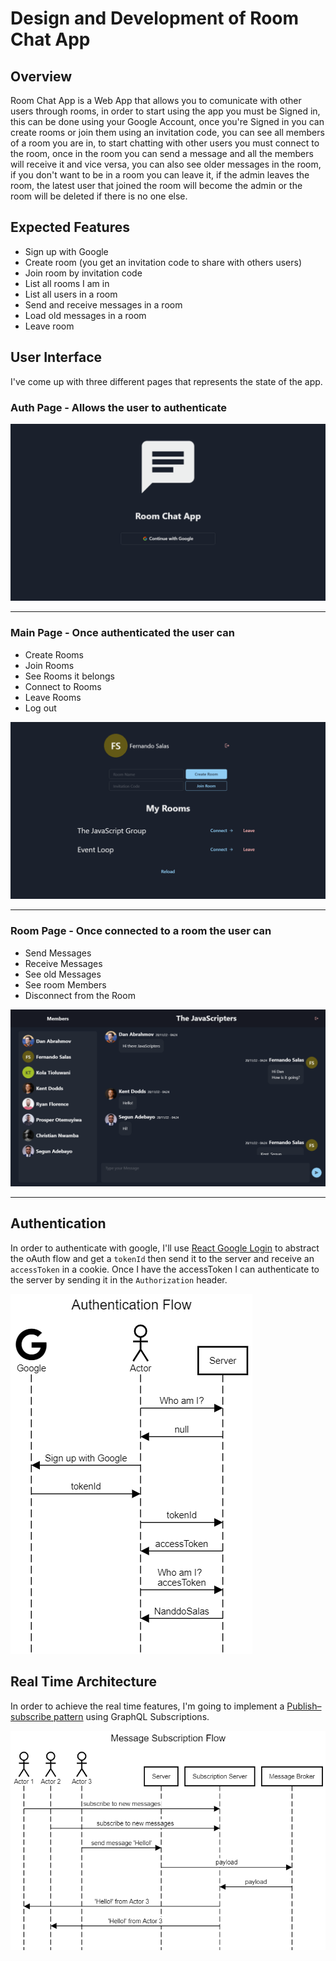 # Design and Development of Room Chat App

## Overview

Room Chat App is a Web App that allows you to comunicate with other users through rooms, in order to start using the app you must be Signed in, this can be done using your Google Account, once you're Signed in you can create rooms or join them using an invitation code, you can see all members of a room you are in, to start chatting with other users you must connect to the room, once in the room you can send a message and all the members will receive it and vice versa, you can also see older messages in the room, if you don't want to be in a room you can leave it, if the admin leaves the room, the latest user that joined the room will become the admin or the room will be deleted if there is no one else.

## Expected Features

- Sign up with Google
- Create room (you get an invitation code to share with others users)
- Join room by invitation code
- List all rooms I am in
- List all users in a room
- Send and receive messages in a room
- Load old messages in a room
- Leave room

## User Interface

I've come up with three different pages that represents the state of the app.

### Auth Page - Allows the user to authenticate

![Auth Page](assets/AuthPage.png)

---

### Main Page - Once authenticated the user can

- Create Rooms
- Join Rooms
- See Rooms it belongs
- Connect to Rooms
- Leave Rooms
- Log out

![Main Page](assets/MainPage.png)

---

### Room Page - Once connected to a room the user can

- Send Messages
- Receive Messages
- See old Messages
- See room Members
- Disconnect from the Room

![Room Page](assets/RoomPage.png)

---

## Authentication

In order to authenticate with google, I'll use [React Google Login](https://github.com/anthonyjgrove/react-google-login) to abstract the oAuth flow and get a `tokenId` then send it to the server and receive an `accessToken` in a cookie. Once I have the accessToken I can authenticate to the server by sending it in the `Authorization` header.

![Authentication Flow](assets/AuthenticationFlow.png)

## Real Time Architecture

In order to achieve the real time features, I'm going to implement a [Publish–subscribe pattern](https://en.wikipedia.org/wiki/Publish%E2%80%93subscribe_pattern) using GraphQL Subscriptions.

![Message Subscription Flow](assets/MessageSubscriptionFlow.png)
